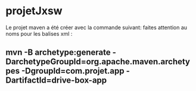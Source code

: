 # projetJxsw

Le projet maven a été créer avec la commande suivant: faites attention au noms pour les balises xml :
## mvn -B archetype:generate -DarchetypeGroupId=org.apache.maven.archetypes -DgroupId=com.projet.app -DartifactId=drive-box-app

